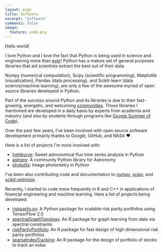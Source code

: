 ```yaml
---
layout: page
title: Software
excerpt: "Software"
comments: false
image:
  feature: code.png
---
```


Hello world!

I love Python and I love the fact that Python is being used in science and engineering
more than <a href="https://spectrum.ieee.org/computing/software/the-2017-top-programming-languages">ever</a>!
Python has a mature set of general purposes libraries that aid scientists extract the
best out of their data.

Numpy (numerical computation), Scipy (scientific programming), Matplotlib (visualization),
Pandas (data processing), and Scikit-learn (data science/machine learning), are only
a few of the awesome myriad of open source libraries developed in Python.

Part of the success around Python and its libraries is due to their
fast-growing, energetic, and welcoming
<a href="http://neopythonic.blogspot.com/2016/04/kings-day-speech.html">communities</a>.
Those libraries I mentioned are developed in a daily basis by experts from
academia and industry (and also by students through programs like
<a href="https://https://summerofcode.withgoogle.com">Google Summer of Code</a>).

Over the past few years, I've been involved with open source software development
primarily thanks to Google, GitHub, and NASA ❤️.

Here is a list of projects I'm more involved with:

* <a href="https://github.com/keplergo/lightkurve">lightkurve</a>: Sweet astronomical flux time series analysis in Python
* <a href="https://github.com/astropy/astropy">astropy</a>: A community Python library for Astronomy
* <a href="https://github.com/astropy/photutils">photutils</a>: Image photometry in Python

I've been also contributing code and documentation to <a href="https://github.com/numpy/numpy">numpy</a>,
<a href="https://github.com/scipy/scipy">scipy</a>, and
<a href="https://github.com/scikit-optimize/scikit-optimize">scikit-optimize</a>.

Recently, I started to code more frequently in R and C++ in applications of financial engineering and
machine learning. Here a list of projects being developed:

* <a href="https://github.com/mirca/riskparity.py">riskparity.py</a>: A Python package
for scalable risk parity portfolios using TensorFlow 2.0
* <a href="https://github.com/dppalomar/spectralGraphTopology">spectralGraphTopology</a>:
An R package for graph learning from data via spectral constraints
* <a href="https://github.com/dppalomar/riskParityPortfolio">riskParityPortfolio</a>:
An R package for fast design of high dimensional risk parity portfolios
* <a href="https://github.com/dppalomar/sparseIndexTracking">sparseIndexTracking</a>:
An R package for the design of portfolio of stocks to track an index
